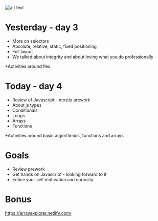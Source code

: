 ![alt text](https://github.com/webmad1019-1/day3_advanced-selectors-positioning-full-layout/blob/master/img/logo2.png?raw "")

# Yesterday - day 3

* More on selectors
* Absolute, relative, static, fixed positioning
* Full layout
* We talked about integrity and about loving what you do professionally

+Activities around flex

# Today - day 4

* Review of Javascript - mostly prework
* About js types
* Conditionals
* Loops
* Arrays
* Functions

+Activities around basic algorithmics, functions and arrays

# Goals

* Review prework
* Get hands on Javascript - looking forward to it
* Entice your self motivation and curiosity

# Bonus

https://arrayexplorer.netlify.com/